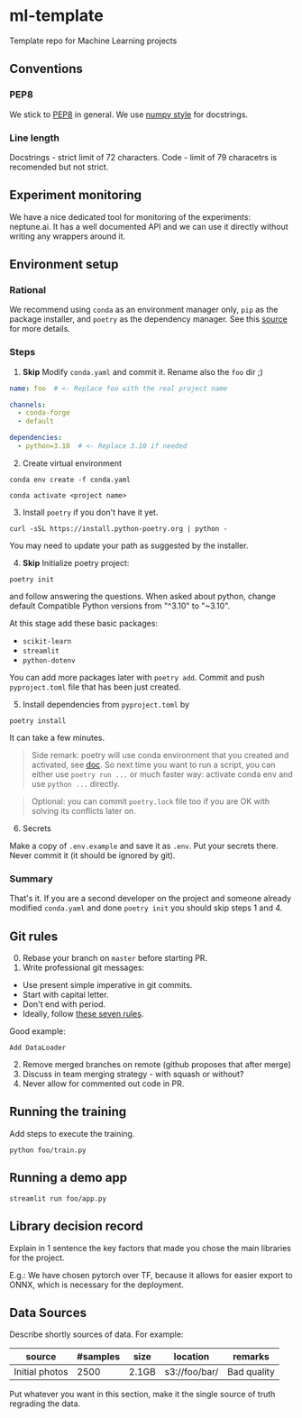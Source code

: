 # ml-template
Template repo for Machine Learning projects

## Conventions

### PEP8
We stick to [PEP8](https://www.python.org/dev/peps/pep-0008/) in general. We use [numpy style](https://numpydoc.readthedocs.io/en/latest/format.html) for docstrings.

### Line length
Docstrings - strict limit of 72 characters. Code - limit of 79 characetrs is recomended but not strict.


## Experiment monitoring
We have a nice dedicated tool for monitoring of the experiments: neptune.ai. It has a well documented API and we can use it directly without writing any wrappers around it.


## Environment setup

### Rational
We recommend using `conda` as an environment manager only, `pip` as the package installer, and `poetry` as the dependency manager. See this [source](https://ealizadeh.com/blog/guide-to-python-env-pkg-dependency-using-conda-poetry) for more details.

### Steps

1. **Skip** Modify `conda.yaml` and commit it. Rename also the `foo` dir ;) 

```yaml
name: foo  # <- Replace foo with the real project name

channels:
  - conda-forge
  - default

dependencies:
  - python=3.10  # <- Replace 3.10 if needed

```

2. Create virtual environment

```shell
conda env create -f conda.yaml

conda activate <project name>
```

3. Install `poetry` if you don't have it yet.

```shell
curl -sSL https://install.python-poetry.org | python -

```
You may need to update your path as suggested by the installer.


4. **Skip** Initialize poetry project:
```shell
poetry init
```
and follow answering the questions. When asked about python, change default Compatible Python versions from "^3.10" to "~3.10".

At this stage add these basic packages: 
* `scikit-learn`
* `streamlit`
* `python-dotenv`

You can add more packages later with `poetry add`. Commit and push `pyproject.toml` file that has been just created.

5. Install dependencies from `pyproject.toml` by
```shell
poetry install
```
It can take a few minutes.

> Side remark: poetry will use conda environment that you created and activated, see [doc](https://python-poetry.org/docs/managing-environments/).
> So next time you want to run a script, you can either use `poetry run ...` or much faster way: activate conda env and use `python ...` directly.

> Optional: you can commit `poetry.lock` file too if you are OK with solving its conflicts later on.

6. Secrets

Make a copy of `.env.example` and save it as `.env`. Put your secrets there. Never commit it (it should be ignored by git).


### Summary
That's it. If you are a second developer on the project and someone already modified `conda.yaml` and done `poetry init` you should skip steps 1 and 4.


## Git rules
0. Rebase your branch on `master` before starting PR.
1. Write professional git messages:
- Use present simple imperative in git commits. 
- Start with capital letter. 
- Don't end with period. 
- Ideally, follow [these seven rules](https://chris.beams.io/posts/git-commit/#seven-rules).

Good example:
```shell
Add DataLoader
```

2. Remove merged branches on remote (github proposes that after merge)
3. Discuss in team merging strategy - with squash or without?
4. Never allow for commented out code in PR.


## Running the training
Add steps to execute the training.
```shell
python foo/train.py
```

## Running a demo app
```shell
streamlit run foo/app.py
```


## Library decision record
Explain in 1 sentence the key factors that made you chose the main libraries for the project.

E.g.: We have chosen pytorch over TF, because it allows for easier export to ONNX, which is necessary for the deployment.


## Data Sources
Describe shortly sources of data. For example:

| source | #samples | size | location | remarks |
| --- | --- | --- | --- | --- |
Initial photos | 2500 | 2.1GB | s3://foo/bar/ | Bad quality |

Put whatever you want in this section, make it the single source of truth regrading the data.
